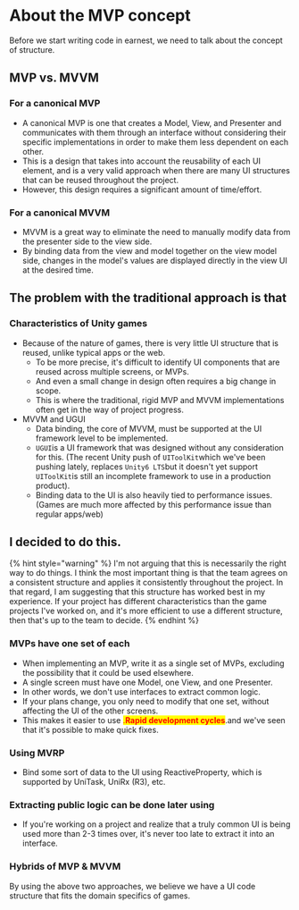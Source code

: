 # About the MVP concept

Before we start writing code in earnest, we need to talk about the concept of structure.

## MVP vs. MVVM

### For a canonical MVP

- A canonical MVP is one that creates a Model, View, and Presenter and communicates with them through an interface without considering their specific implementations in order to make them less dependent on each other.
- This is a design that takes into account the reusability of each UI element, and is a very valid approach when there are many UI structures that can be reused throughout the project.
- However, this design requires a significant amount of time/effort.

### For a canonical MVVM

- MVVM is a great way to eliminate the need to manually modify data from the presenter side to the view side.
- By binding data from the view and model together on the view model side, changes in the model's values are displayed directly in the view UI at the desired time.

## The problem with the traditional approach is that

### Characteristics of Unity games

- Because of the nature of games, there is very little UI structure that is reused, unlike typical apps or the web.
  - To be more precise, it's difficult to identify UI components that are reused across multiple screens, or MVPs.
  - And even a small change in design often requires a big change in scope.
  - This is where the traditional, rigid MVP and MVVM implementations often get in the way of project progress.
- MVVM and UGUI
  - Data binding, the core of MVVM, must be supported at the UI framework level to be implemented.
  - `UGUI`is a UI framework that was designed without any consideration for this. (The recent Unity push of `UIToolKit`which we've been pushing lately, replaces `Unity6 LTS`but it doesn't yet support `UIToolKit`is still an incomplete framework to use in a production product).
  - Binding data to the UI is also heavily tied to performance issues. (Games are much more affected by this performance issue than regular apps/web)

## I decided to do this.

{% hint style="warning" %}
I'm not arguing that this is necessarily the right way to do things. I think the most important thing is that the team agrees on a consistent structure and applies it consistently throughout the project. In that regard, I am suggesting that this structure has worked best in my experience. If your project has different characteristics than the game projects I've worked on, and it's more efficient to use a different structure, then that's up to the team to decide.
{% endhint %}

### MVPs have one set of each

- When implementing an MVP, write it as a single set of MVPs, excluding the possibility that it could be used elsewhere.
- A single screen must have one Model, one View, and one Presenter.
- In other words, we don't use interfaces to extract common logic.
- If your plans change, you only need to modify that one set, without affecting the UI of the other screens.
- This makes it easier to use <mark style="color:red;">.**Rapid development cycles**</mark>.and we've seen that it's possible to make quick fixes.

### Using MVRP

- Bind some sort of data to the UI using ReactiveProperty, which is supported by UniTask, UniRx (R3), etc.

### Extracting public logic can be done later using

- If you're working on a project and realize that a truly common UI is being used more than 2-3 times over, it's never too late to extract it into an interface.

### Hybrids of MVP \& MVVM

By using the above two approaches, we believe we have a UI code structure that fits the domain specifics of games.


